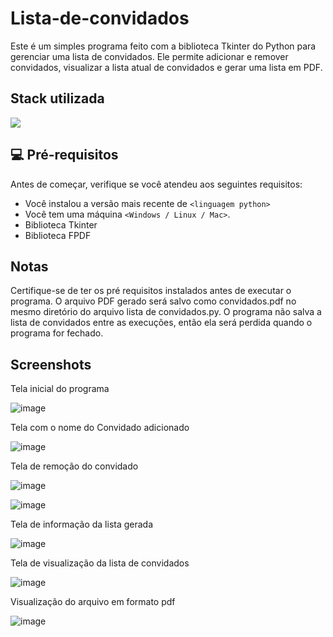 # Lista-de-convidados
Este é um simples programa feito com a biblioteca Tkinter do Python para gerenciar uma lista de convidados. Ele permite adicionar e remover convidados, visualizar a lista atual de convidados e gerar uma lista em PDF.


## Stack utilizada

![](https://img.shields.io/badge/Python-3776AB?style=for-the-badge&logo=python&logoColor=white)


## 💻 Pré-requisitos

Antes de começar, verifique se você atendeu aos seguintes requisitos:

* Você instalou a versão mais recente de `<linguagem python>`
* Você tem uma máquina `<Windows / Linux / Mac>`.
* Biblioteca Tkinter
* Biblioteca FPDF

## Notas
Certifique-se de ter os pré requisitos instalados antes de executar o programa.
O arquivo PDF gerado será salvo como convidados.pdf no mesmo diretório do arquivo lista de convidados.py.
O programa não salva a lista de convidados entre as execuções, então ela será perdida quando o programa for fechado.

    
## Screenshots

Tela inicial do programa

![image](https://user-images.githubusercontent.com/69442882/215297992-51376fbf-d51b-4f6a-97be-237153f5e8dd.png)

Tela com o nome do Convidado adicionado

![image](https://user-images.githubusercontent.com/69442882/215298016-d1fa8a9e-e78c-451d-9f5f-edbde5cd2a75.png)

Tela de remoção do convidado

![image](https://user-images.githubusercontent.com/69442882/215298051-91e1558f-39aa-4308-9af9-8f9b4d48c7cb.png)

![image](https://user-images.githubusercontent.com/69442882/215298055-793dbedc-36d9-45c1-b87d-efa700a8ce24.png)

Tela de informação da lista gerada

![image](https://user-images.githubusercontent.com/69442882/215298071-1d52439b-3b89-490c-a90b-45ad7d32d04d.png)

Tela de visualização da lista de convidados

![image](https://user-images.githubusercontent.com/69442882/215298151-ac68c0e3-1c4d-4b87-aa99-7b184e7f222e.png)

Visualização do arquivo em formato pdf

![image](https://user-images.githubusercontent.com/69442882/215298181-8c9b758f-2347-4982-a8ff-c73fb3e7acb4.png)






